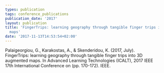 ```yaml
---
types: publication
tags: conference_publications
publication_date: '2017'
layout: publication
title: 'FingerTrips: learning geography through tangible finger trips into 3D augmented
  maps'
date: '2017-11-13T14:53:54+02:00'
---
```

<p>Palaigeorgiou, G., Karakostas, A., &amp; Skenderidou, K. (2017, July). FingerTrips: learning geography through tangible finger trips into 3D augmented maps. In Advanced Learning Technologies (ICALT), 2017 IEEE 17th International Conference on (pp. 170-172). IEEE.</p>
